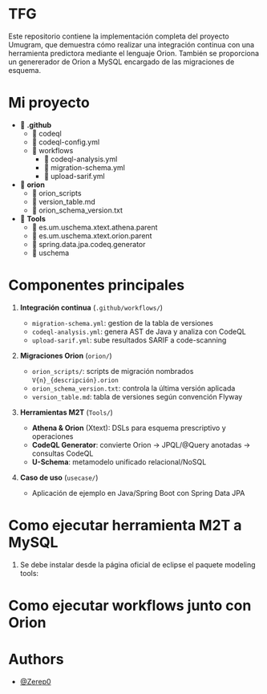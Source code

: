 # TFG

Este repositorio contiene la implementación completa del proyecto Umugram, que demuestra cómo realizar una integración continua con una herramienta predictora mediante el lenguaje Orion. También se proporciona un genererador de Orion a MySQL encargado de las migraciones de esquema.

# Mi proyecto

- 📁 **.github**
  - 📁 codeql
  - 📄 codeql-config.yml
  - 📁 workflows
    - 📄 codeql-analysis.yml
    - 📄 migration-schema.yml
    - 📄 upload-sarif.yml
- 📁 **orion**
  - 📁 orion_scripts
  - 📄 version_table.md
  - 📄 orion_schema_version.txt
- 📁 **Tools**
  - 📁 es.um.uschema.xtext.athena.parent
  - 📁 es.um.uschema.xtext.orion.parent
  - 📁 spring.data.jpa.codeq.generator
  - 📁 uschema


# Componentes principales

1. **Integración continua** (`.github/workflows/`)  
   - `migration-schema.yml`: gestion de la tabla de versiones
   - `codeql-analysis.yml`: genera AST de Java y analiza con CodeQL  
   - `upload-sarif.yml`: sube resultados SARIF a code-scanning  

2. **Migraciones Orion** (`orion/`)  
   - `orion_scripts/`: scripts de migración nombrados `V{n}_{descripción}.orion`  
   - `orion_schema_version.txt`: controla la última versión aplicada  
   - `version_table.md`: tabla de versiones según convención Flyway  

3. **Herramientas M2T** (`Tools/`)  
   - **Athena & Orion** (Xtext): DSLs para esquema prescriptivo y operaciones  
   - **CodeQL Generator**: convierte Orion → JPQL/@Query anotadas → consultas CodeQL  
   - **U-Schema**: metamodelo unificado relacional/NoSQL  

4. **Caso de uso** (`usecase/`)  
   - Aplicación de ejemplo en Java/Spring Boot con Spring Data JPA

# Como ejecutar herramienta M2T a MySQL

1. Se debe instalar desde la página oficial de eclipse el paquete modeling tools: 

# Como ejecutar workflows junto con Orion
  
# Authors

- [@Zerep0](https://www.github.com/Zerep0)



